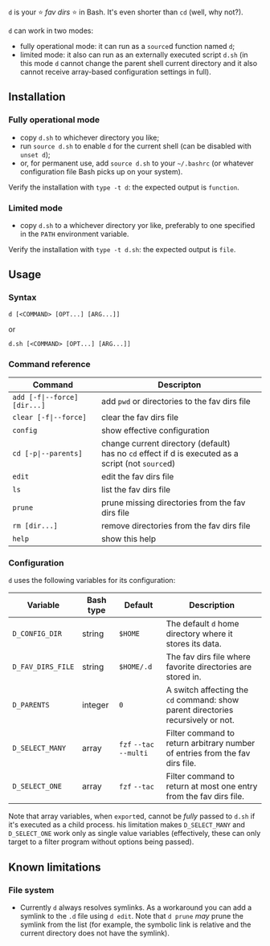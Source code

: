 `d` is your ⭐ _fav dirs_ ⭐ in Bash.
It's even shorter than `cd` (well, why not?).

`d` can work in two modes:

- fully operational mode: it can run as a `source`d function named `d`;
- limited mode: it also can run as an externally executed script `d.sh` (in this mode `d` cannot change the parent shell current directory and it also cannot receive array-based configuration settings in full).

## Installation

### Fully operational mode

* copy `d.sh` to whichever directory you like;
* run `source d.sh` to enable `d` for the current shell (can be disabled with `unset d`);
* or, for permanent use, add `source d.sh` to your `~/.bashrc` (or whatever configuration file Bash picks up on your system).

Verify the installation with `type -t d`: the expected output is `function`.

### Limited mode

* copy `d.sh` to a whichever directory yor like, preferably to one specified in the `PATH` environment variable.

Verify the installation with `type -t d.sh`: the expected output is `file`.

## Usage

### Syntax

```
d [<COMMAND> [OPT...] [ARG...]]
```

or

```
d.sh [<COMMAND> [OPT...] [ARG...]]
```

### Command reference

| Command | Descripton |
| --- | --- |
| `add [-f\|--force] [dir...]` | add `pwd` or directories to the fav dirs file |
| `clear [-f\|--force]` | clear the fav dirs file |
| `config` | show effective configuration |
| `cd [-p\|--parents]` | change current directory (default)<br/>has no `cd` effect if d is executed as a script (not `source`d) |
| `edit` | edit the fav dirs file |
| `ls` | list the fav dirs file |
| `prune` | prune missing directories from the fav dirs file |
| `rm [dir...]` | remove directories from the fav dirs file |
| `help` | show this help |

### Configuration

`d` uses the following variables for its configuration:

| Variable | Bash type | Default | Description |
| --- | --- | --- | --- |
| `D_CONFIG_DIR` | string | `$HOME` | The default `d` home directory where it stores its data. |
| `D_FAV_DIRS_FILE` | string | `$HOME/.d` | The fav dirs file where favorite directories are stored in. |
| `D_PARENTS` | integer | `0` | A switch affecting the `cd` command: show parent directories recursively or not. |
| `D_SELECT_MANY` | array | `fzf` `--tac` `--multi` | Filter command to return arbitrary number of entries from the fav dirs file. |
| `D_SELECT_ONE` | array | `fzf` `--tac` | Filter command to return at most one entry from the fav dirs file. |

Note that array variables, when `export`ed, cannot be _fully_ passed to `d.sh` if it's executed as a child process.
his limitation makes `D_SELECT_MANY` and `D_SELECT_ONE` work only as single value variables (effectively, these can only target to a filter program without options being passed).

## Known limitations

### File system

* Currently `d` always resolves symlinks. As a workaround you can add a symlink to the `.d` file using `d edit`. Note that `d prune` _may_ prune the symlink from the list (for example, the symbolic link is relative and the current directory does not have the symlink).
